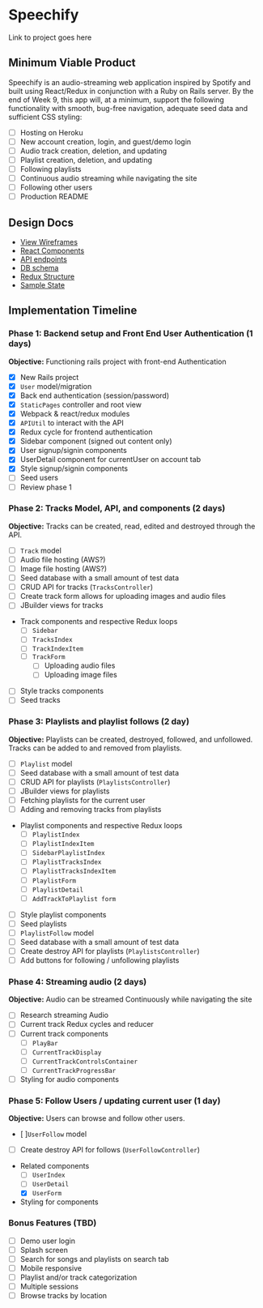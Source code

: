# Speechify

Link to project goes here

## Minimum Viable Product

Speechify is an audio-streaming web application inspired by Spotify and built using React/Redux in conjunction with a Ruby on Rails server.  By the end of Week 9, this app will, at a minimum, support the following functionality with smooth, bug-free navigation, adequate seed data and sufficient CSS styling:

- [ ] Hosting on Heroku
- [ ] New account creation, login, and guest/demo login
- [ ] Audio track creation, deletion, and updating
- [ ] Playlist creation, deletion, and updating
- [ ] Following playlists
- [ ] Continuous audio streaming while navigating the site
- [ ] Following other users
- [ ] Production README

## Design Docs
* [View Wireframes][wireframes]
* [React Components][components]
* [API endpoints][api-endpoints]
* [DB schema][schema]
* [Redux Structure][redux-structure]
* [Sample State][sample-state]

[wireframes]: wireframes
[components]: component-heirarchy.md
[redux-structure]: redux-structure.md
[sample-state]: sample-state.md
[api-endpoints]: api-endpoints.md
[schema]: schema.md

## Implementation Timeline

### Phase 1: Backend setup and Front End User Authentication (1 days)

**Objective:** Functioning rails project with front-end Authentication

- [x] New Rails project
- [x] `User` model/migration
- [x] Back end authentication (session/password)
- [x] `StaticPages` controller and root view
- [x] Webpack & react/redux modules
- [x] `APIUtil` to interact with the API
- [x] Redux cycle for frontend authentication
- [x] Sidebar component (signed out content only)
- [x] User signup/signin components
- [x] UserDetail component for currentUser on account tab
- [x] Style signup/signin components
- [ ] Seed users
- [ ] Review phase 1

### Phase 2: Tracks Model, API, and components (2 days)

**Objective:** Tracks can be created, read, edited and destroyed through
the API.

- [ ] `Track` model
- [ ] Audio file hosting (AWS?)
- [ ] Image file hosting (AWS?)
- [ ] Seed database with a small amount of test data
- [ ] CRUD API for tracks (`TracksController`)
- [ ] Create track form allows for uploading images and audio files
- [ ] JBuilder views for tracks
- Track components and respective Redux loops
  - [ ] `Sidebar`
  - [ ] `TracksIndex`
  - [ ] `TrackIndexItem`
  - [ ] `TrackForm`
    + [ ] Uploading audio files
    + [ ] Uploading image files
- [ ] Style tracks components
- [ ] Seed tracks

### Phase 3: Playlists and playlist follows (2 day)

**Objective:** Playlists can be created, destroyed, followed, and unfollowed. Tracks can be added to and removed from playlists.

- [ ] `Playlist` model
- [ ] Seed database with a small amount of test data
- [ ] CRUD API for playlists (`PlaylistsController`)
- [ ] JBuilder views for playlists
- [ ] Fetching playlists for the current user
- [ ] Adding and removing tracks from playlists
- Playlist components and respective Redux loops
  - [ ] `PlaylistIndex`
  - [ ] `PlaylistIndexItem`
  - [ ] `SidebarPlaylistIndex`
  - [ ] `PlaylistTracksIndex`
  - [ ] `PlaylistTracksIndexItem`
  - [ ] `PlaylistForm `
  - [ ] `PlaylistDetail `
  - [ ] `AddTrackToPlaylist form `
- [ ] Style playlist components
- [ ] Seed playlists
- [ ] `PlaylistFollow` model
- [ ] Seed database with a small amount of test data
- [ ] Create destroy API for playlists (`PlaylistsController`)
- [ ] Add buttons for following / unfollowing playlists

### Phase 4: Streaming audio (2 days)

**Objective:** Audio can be streamed Continuously while navigating the site
- [ ] Research streaming Audio
- [ ] Current track Redux cycles and reducer
- [ ] Current track components
  - [ ] `PlayBar`
  - [ ] `CurrentTrackDisplay`
  - [ ] `CurrentTrackControlsContainer`
  - [ ] `CurrentTrackProgressBar`
- [ ] Styling for audio components

### Phase 5: Follow Users / updating current user (1 day)

**Objective:** Users can browse and follow other users.

- [ ]`UserFollow` model
- [ ] Create destroy API for follows (`UserFollowController`)
- Related components
  - [ ] `UserIndex`
  - [ ] `UserDetail`
  - [x] `UserForm`
- Styling for components


### Bonus Features (TBD)
- [ ] Demo user login
- [ ] Splash screen
- [ ] Search for songs and playlists on search tab
- [ ] Mobile responsive
- [ ] Playlist and/or track categorization
- [ ] Multiple sessions
- [ ] Browse tracks by location
